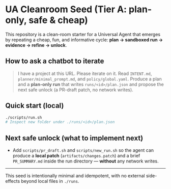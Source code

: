 # UA Cleanroom Seed (Tier A: plan-only, safe & cheap)
This repository is a clean-room starter for a Universal Agent that emerges by repeating a cheap, fun, and informative cycle:
**plan → sandboxed run → evidence → refine → unlock**.

## How to ask a chatbot to iterate
> I have a project at this URL. Please iterate on it. Read `INTENT.md`, `planner/minimal_prompt.md`, and `policy/global.yaml`. 
> Produce a plan and a **plan-only run** that writes `runs/<id>/plan.json` and propose the next safe unlock (a PR-draft patch, no network writes).

## Quick start (local)
```bash
./scripts/run.sh
# Inspect new folder under ./runs/<id>/plan.json
```

## Next safe unlock (what to implement next)
- Add `scripts/pr_draft.sh` and `scripts/new_run.sh` so the agent can produce a **local patch** (`artifacts/changes.patch`) and a brief `PR_SUMMARY.md` inside the run directory — **without** any network writes.

---
This seed is intentionally minimal and idempotent, with no external side-effects beyond local files in `./runs`.
